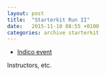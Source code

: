 ```yaml
---
layout: post
title:  "Starterkit Run II"
date:   2015-11-10 08:55 +0100
categories: archive starterkit
---
```


 * [Indico event](https://indico.cern.ch/event/402899/)

Instructors, etc.
